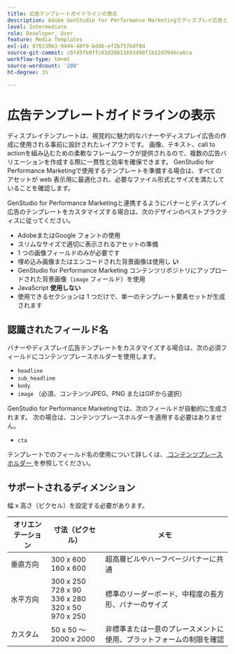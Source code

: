 ```yaml
---
title: 広告テンプレートガイドラインの表示
description: Adobe GenStudio for Performance Marketingでディスプレイ広告とバナーテンプレートを使用する際は、ベストプラクティスに従ってください。
level: Intermediate
role: Developer, User
feature: Media Templates
exl-id: 076239b3-9444-48f9-bdd6-ef2b757bdf0d
source-git-commit: c0f45fb0ffc61d20611693498f1b12d3946ca6ca
workflow-type: tm+mt
source-wordcount: '288'
ht-degree: 1%

---
```


# 広告テンプレートガイドラインの表示

ディスプレイテンプレートは、視覚的に魅力的なバナーやディスプレイ広告の作成に使用される事前に設計されたレイアウトです。 画像、テキスト、call to actionを組み込むための柔軟なフレームワークが提供されるので、複数の広告バリエーションを作成する際に一貫性と効率を確保できます。 GenStudio for Performance Marketingで使用するテンプレートを準備する場合は、すべてのアセットが web 表示用に最適化され、必要なファイル形式とサイズを満たしていることを確認します。

GenStudio for Performance Marketingと連携するようにバナーとディスプレイ広告のテンプレートをカスタマイズする場合は、次のデザインのベストプラクティスに従ってください。

- AdobeまたはGoogle フォントの使用
- スリムなサイズで適切に表示されるアセットの準備
- 1 つの画像フィールドのみが必要です
- 埋め込み画像またはエンコードされた背景画像は使用し **い**
- GenStudio for Performance Marketing コンテンツリポジトリにアップロードされた背景画像（`image` フィールド）を使用
- JavaScript **使用しない**
- 使用できるセクションは 1 つだけで、単一のテンプレート要素セットが生成されます

## 認識されたフィールド名

バナーやディスプレイ広告テンプレートをカスタマイズする場合は、次の必須フィールドにコンテンツプレースホルダーを使用します。

- `headline`
- `sub_headline`
- `body`
- `image` （必須、コンテンツJPEG、PNG またはGIFから選択）

GenStudio for Performance Marketingでは、次のフィールドが自動的に生成されます。 次の場合は、コンテンツプレースホルダーを適用する必要はありません。

- `cta`

テンプレートでのフィールド名の使用について詳しくは、[ コンテンツプレースホルダー ](/help/user-guide/content/customize-template.md#content-placeholders) を参照してください。

## サポートされるディメンション

幅 x 高さ（ピクセル）を設定する必要があります。

| オリエンテーション | 寸法（ピクセル） | メモ |
|--------------|-------------------------------------------------------------|------------------------------------------------------------------|
| 垂直方向 | 300 x 600<br>160 x 600 | 超高層ビルやハーフページバナーに共通 |
| 水平方向 | 300 x 250<br>728 x 90<br>336 x 280<br>320 x 50<br>970 x 250 | 標準のリーダーボード、中程度の長方形、バナーのサイズ |
| カスタム | 50 x 50 ～ 2000 x 2000 | 非標準または一意のプレースメントに使用、プラットフォームの制限を確認 |

<!-- Potentially add an example

## Template example

+++Example: Display ad template

+++

-->
